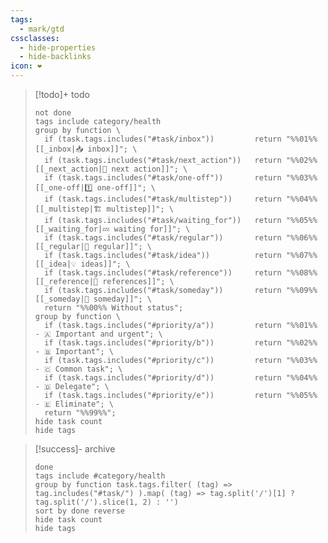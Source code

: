 ```yaml
---
tags:
  - mark/gtd
cssclasses:
  - hide-properties
  - hide-backlinks
icon: ❤️ 
---
```


> [!todo]+ todo
>
> ```tasks
> not done
> tags include category/health
> group by function \
>   if (task.tags.includes("#task/inbox"))         return "%%01%% [[_inbox|📥 inbox]]"; \
>   if (task.tags.includes("#task/next_action"))   return "%%02%% [[_next_action|🚀 next action]]"; \
>   if (task.tags.includes("#task/one-off"))       return "%%03%% [[_one-off|1️⃣ one-off]]"; \
>   if (task.tags.includes("#task/multistep"))     return "%%04%% [[_multistep|🏗 multistep]]"; \
>   if (task.tags.includes("#task/waiting_for"))   return "%%05%% [[_waiting_for|💤 waiting for]]"; \
>   if (task.tags.includes("#task/regular"))       return "%%06%% [[_regular|🔁 regular]]"; \
>   if (task.tags.includes("#task/idea"))          return "%%07%% [[_idea|💡 ideas]]"; \
>   if (task.tags.includes("#task/reference"))     return "%%08%% [[_reference|🔗 references]]"; \
>   if (task.tags.includes("#task/someday"))       return "%%09%% [[_someday|🤷 someday]]"; \
>   return "%%00%% Without status";
> group by function \
>   if (task.tags.includes("#priority/a"))         return "%%01%% - 🇦 Important and urgent"; \
>   if (task.tags.includes("#priority/b"))         return "%%02%% - 🇧 Important"; \
>   if (task.tags.includes("#priority/c"))         return "%%03%% - 🇨 Сommon task"; \
>   if (task.tags.includes("#priority/d"))         return "%%04%% - 🇩 Delegate"; \
>   if (task.tags.includes("#priority/e"))         return "%%05%% - 🇪 Eliminate"; \
>   return "%%99%%";
> hide task count
> hide tags
> ```

> [!success]- archive
>
> ```tasks
> done
> tags include #category/health
> group by function task.tags.filter( (tag) => tag.includes("#task/") ).map( (tag) => tag.split('/')[1] ? tag.split('/').slice(1, 2) : '')
> sort by done reverse
> hide task count
> hide tags
> ```
